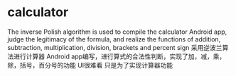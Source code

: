 # calculator
The inverse Polish algorithm is used to compile the calculator Android app, judge the legitimacy of the formula, and realize the functions of addition, subtraction, multiplication, division, brackets and percent sign
采用逆波兰算法进行计算器 Android app编写，进行算式的合法性判断，实现了加，减，乘，除，括号，百分号的功能
UI很难看
只是为了实现计算器功能

